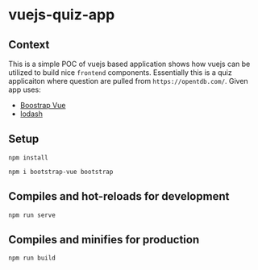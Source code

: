 # vuejs-quiz-app
Context
-
This is a simple POC of vuejs based application shows how vuejs can be utilized to build nice `frontend` components. Essentially this is a quiz applicaiton where question are pulled from `https://opentdb.com/`. Given app uses: 
- [Boostrap Vue](https://bootstrap-vue.js.org/)
- [lodash](https://lodash.com/)


Setup
-
```
npm install
```
```
npm i bootstrap-vue bootstrap
```
Compiles and hot-reloads for development
-
```
npm run serve
```

Compiles and minifies for production
-
```
npm run build
```